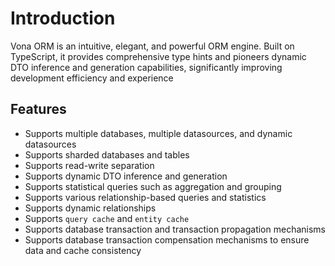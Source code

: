 # Introduction

Vona ORM is an intuitive, elegant, and powerful ORM engine. Built on TypeScript, it provides comprehensive type hints and pioneers dynamic DTO inference and generation capabilities, significantly improving development efficiency and experience

## Features

* Supports multiple databases, multiple datasources, and dynamic datasources
* Supports sharded databases and tables
* Supports read-write separation
* Supports dynamic DTO inference and generation
* Supports statistical queries such as aggregation and grouping
* Supports various relationship-based queries and statistics
* Supports dynamic relationships
* Supports `query cache` and `entity cache`
* Supports database transaction and transaction propagation mechanisms
* Supports database transaction compensation mechanisms to ensure data and cache consistency
